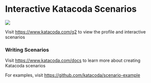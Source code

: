 # Interactive Katacoda Scenarios

[![](http://shields.katacoda.com/katacoda/g2/count.svg)](https://www.katacoda.com/g2 "Get your profile on Katacoda.com")

Visit https://www.katacoda.com/g2 to view the profile and interactive scenarios

### Writing Scenarios
Visit https://www.katacoda.com/docs to learn more about creating Katacoda scenarios

For examples, visit https://github.com/katacoda/scenario-example
